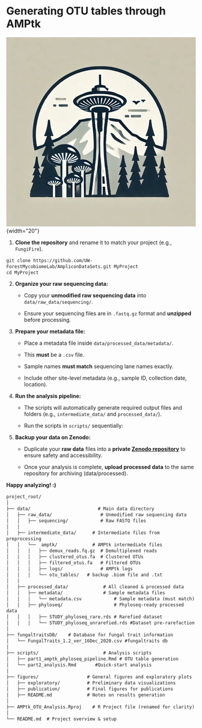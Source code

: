 # Generating OTU tables through AMPtk

![](images/3166CAF0-0BFF-4A7D-B8BB-D13DCCAE0705_1_105_c.jpeg){width="20"}

1.  **Clone the repository** and rename it to match your project (e.g., `FungiFire`).

```{bash}
git clone https://github.com/UW-ForestMycobiomeLab/AmpliconDataSets.git MyProject
cd MyProject
```

2.  **Organize your raw sequencing data:**

    -   Copy your **unmodified raw sequencing data** into `data/raw_data/sequencing/`.

    -   Ensure your sequencing files are in `.fastq.gz` format and **unzipped** before processing.

3.  **Prepare your metadata file:**

    -   Place a metadata file inside `data/processed_data/metadata/`.

    -   This **must** be a `.csv` file.

    -   Sample names **must match** sequencing lane names exactly.

    -   Include other site-level metadata (e.g., sample ID, collection date, location).

4.  **Run the analysis pipeline:**

    -   The scripts will automatically generate required output files and folders (e.g., `intermediate_data/` and `processed_data/`).

    -   Run the scripts in `scripts/` sequentially:

5.  **Backup your data on Zenodo:**

    -   Duplicate your **raw data** files into a **private [Zenodo repository](https://zenodo.org/communities/uw-forestmycobiomelab/records?q=&l=list&p=1&s=10&sort=newest)** to ensure safety and accessibility.

    -   Once your analysis is complete, **upload processed data** to the same repository for archiving (data/processed).

**Happy analyzing! :)**

```         
project_root/
│
├── data/                         # Main data directory
│   ├── raw_data/                  # Unmodified raw sequencing data
│   │   ├── sequencing/            # Raw FASTQ files
│   │
│   ├── intermediate_data/      # Intermediate files from preprocessing
│   │   └──  amptk/             # AMPtk intermediate files
│   │   │   ├── demux_reads.fq.gz  # Demultiplexed reads
│   │   │   ├── clustered_otus.fa  # Clustered OTUs
│   │   │   ├── filtered_otus.fa   # Filtered OTUs
│   │   │   ├── logs/              # AMPtk logs
│   │   │   └── otu_tables/   # backup .biom file and .txt 
│   │
│   ├── processed_data/             # All cleaned & processed data
│   │   ├── metadata/               # Sample metadata files
│   │   │   └── metadata.csv            # Sample metadata (must match) 
│   │   ├── phyloseq/                   # Phyloseq-ready processed data
│   │   │   ├── STUDY_phyloseq_rare.rds # Rarefied dataset 
│   │   │   └── STUDY_phyloseq_unrarefied.rds #Dataset pre-rarefaction
│
├── fungaltraitsDB/    # Database for fungal trait information
│   └── FungalTraits_1.2_ver_16Dec_2020.csv #fungaltraits db
│
├── scripts/                        # Analysis scripts
│   ├── part1_amptk_phyloseq_pipeline.Rmd # OTU table generation 
│   └── part2_analysis.Rmd       #Quick-start analysis
│
├── figures/                  # General figures and exploratory plots
│   ├── exploratory/          # Preliminary data visualizations
│   ├── publication/          # Final figures for publications
│   ├── README.md             # Notes on results generation
│
├── AMPtk_OTU_Analysis.Rproj    # R Project file (renamed for clarity)
│
└── README.md  # Project overview & setup
```
